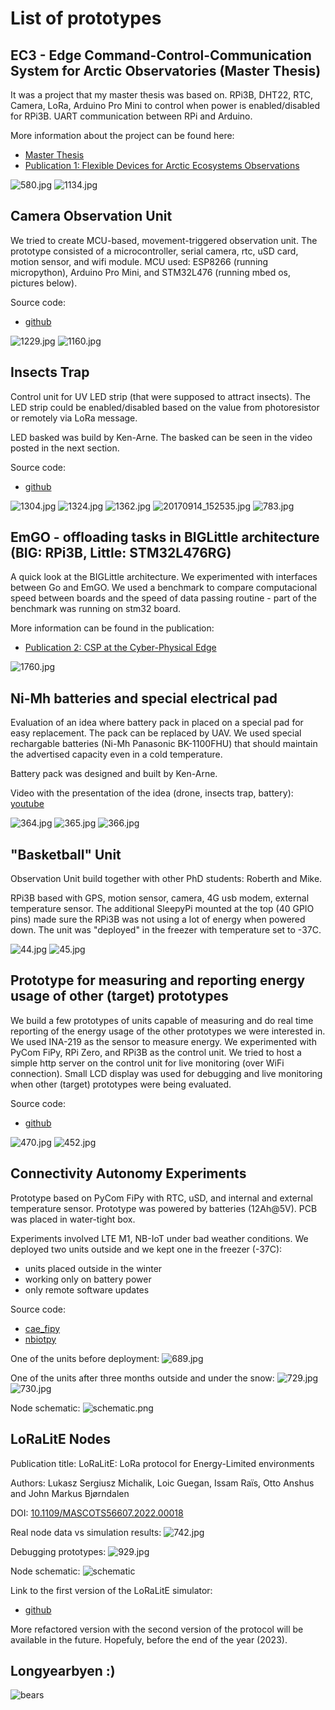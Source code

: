 # List of prototypes

## EC3 - Edge Command-Control-Communication System for Arctic Observatories (Master Thesis)

It was a project that my master thesis was based on. RPi3B, DHT22, RTC, Camera, LoRa, Arduino Pro Mini to control when power is enabled/disabled for RPi3B. UART communication between RPi and Arduino.

More information about the project can be found here:
- [Master Thesis](https://munin.uit.no/handle/10037/11149)
- [Publication 1: Flexible Devices for Arctic Ecosystems Observations ](https://ojs.bibsys.no/index.php/NIK/article/view/435)

![580.jpg](prototypes/ec3_prototype_master_thesis/IMG_0580.JPG)
![1134.jpg](prototypes/ec3_prototype_master_thesis/IMG_1134.JPG)

## Camera Observation Unit

We tried to create MCU-based, movement-triggered observation unit. The prototype consisted of a microcontroller, serial camera, rtc, uSD card, motion sensor, and wifi module. MCU used: ESP8266 (running micropython), Arduino Pro  Mini, and STM32L476 (running mbed os, pictures below).

Source code:
- [github](https://github.com/sergiuszm/stm32l476rg_ucam)

![1229.jpg](prototypes/serial_cameras_stm32/IMG_1229.jpg)
![1160.jpg](prototypes/serial_cameras_stm32/IMG_1160.JPG)

## Insects Trap

Control unit for UV LED strip (that were supposed to attract insects). The LED strip could be enabled/disabled based on the value from photoresistor or remotely via LoRa message.

LED basked was build by Ken-Arne. The basked can be seen in the video posted in the next section.

Source code:
- [github](https://github.com/sergiuszm/insects_trap)

![1304.jpg](prototypes/insects_trap_control_unit/IMG_1304.JPG)
![1324.jpg](prototypes/insects_trap_control_unit/IMG_1324.JPG)
![1362.jpg](prototypes/insects_trap_control_unit/IMG_1362.JPG)
![20170914_152535.jpg](prototypes/insects_trap_control_unit/IMG_20170914_152535.jpg)
![783.jpg](prototypes/insects_trap_control_unit/IMG_0783.jpg)

## EmGO - offloading tasks in BIGLittle architecture (BIG: RPi3B, Little: STM32L476RG)

A quick look at the BIGLittle architecture. We experimented with interfaces between Go and EmGO. We used a benchmark to compare computacional speed between boards and the speed of data passing routine - part of the benchmark was running on stm32 board.

More information can be found in the publication:
- [Publication 2: CSP at the Cyber-Physical Edge](https://ebooks.iospress.nl/volumearticle/51254)

![1760.jpg](prototypes/emgo/IMG_1760.jpeg)

## Ni-Mh batteries and special electrical pad

Evaluation of an idea where battery pack in placed on a special pad for easy replacement. The pack can be replaced by UAV. We used special rechargable batteries (Ni-Mh Panasonic BK-1100FHU) that should maintain the advertised capacity even in a cold temperature.

Battery pack was designed and built by Ken-Arne.

Video with the presentation of the idea (drone, insects trap, battery): [youtube](https://youtu.be/tnH-1RpeiBI)

![364.jpg](prototypes/cold_resistant_battery_experiments/IMG_0364.jpg)
![365.jpg](prototypes/cold_resistant_battery_experiments/IMG_0365.jpg)
![366.jpg](prototypes/cold_resistant_battery_experiments/IMG_0366.jpg)

## "Basketball" Unit

Observation Unit build together with other PhD students: Roberth and Mike.

RPi3B based with GPS, motion sensor, camera, 4G usb modem, external temperature sensor. The additional SleepyPi mounted at the top (40 GPIO pins) made sure the RPi3B was not using a lot of energy when powered down. The unit was "deployed" in the freezer with temperature set to -37C.

![44.jpg](prototypes/basketball_unit/IMG_0044.jpg)
![45.jpg](prototypes/basketball_unit/IMG_0045.jpg)

## Prototype for measuring and reporting energy usage of other (target) prototypes

We build a few prototypes of units capable of measuring and do real time reporting of the energy usage of the other prototypes we were interested in. We used INA-219 as the sensor to measure energy. We experimented with PyCom FiPy, RPi Zero, and RPi3B as the control unit. We tried to host a simple http server on the control unit for live monitoring (over WiFi connection). Small LCD display was used for debugging and live monitoring when other (target) prototypes were being evaluated.

Source code:
- [github](https://github.com/sergiuszm/ina_219_energy_usage)

![470.jpg](prototypes/energy_measuring_unit_fipy/IMG_0470.jpg)
![452.jpg](prototypes/energy_measuring_unit_pi_zero/IMG_0452.jpg)

## Connectivity Autonomy Experiments

Prototype based on PyCom FiPy with RTC, uSD, and internal and external temperature sensor. Prototype was powered by batteries (12Ah@5V). PCB was placed in water-tight box. 

Experiments involved LTE M1, NB-IoT under bad weather conditions. We deployed two units outside and we kept one in the freezer (-37C):
- units placed outside in the winter
- working only on battery power
- only remote software updates

Source code:
- [cae_fipy](https://github.com/sergiuszm/cae_fipy)
- [nbiotpy](https://github.com/arcticobservatory/nbiotpy)

One of the units before deployment:
![689.jpg](prototypes/cae_fipy/IMG_0686.jpg)

One of the units after three months outside and under the snow:
![729.jpg](prototypes/cae_fipy/IMG_0729.jpg)
![730.jpg](prototypes/cae_fipy/IMG_0730.jpg)

Node schematic:
![schematic.png](prototypes/cae_fipy/schematic.png)

## LoRaLitE Nodes

Publication title: LoRaLitE: LoRa protocol for Energy-Limited environments

Authors: Lukasz Sergiusz Michalik, Loic Guegan, Issam Raïs, Otto Anshus and John Markus Bjørndalen

DOI: [10.1109/MASCOTS56607.2022.00018](https://doi.org/10.1109/MASCOTS56607.2022.00018)

Real node data vs simulation results:
![742.jpg](prototypes/loralite_nodes/IMG_0742.jpg)

Debugging prototypes:
![929.jpg](prototypes/loralite_nodes/IMG_0929.jpg)

Node schematic:
![schematic](prototypes/loralite_nodes/schematic.pdf-1.png)

Link to the first version of the LoRaLitE simulator:
- [github](https://github.com/arcticobservatory/loralite)

More refactored version with the second version of the protocol will be available in the future. Hopefuly, before the end of the year (2023).

## Longyearbyen :)

![bears](prototypes/fun/IMG_1838.jpg)